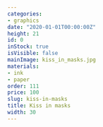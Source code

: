 ```yaml
---
categories:
- graphics
date: "2020-01-01T00:00:00Z"
height: 21
id: 0
inStock: true
isVisible: false
mainImage: kiss_in_masks.jpg
materials:
- ink
- paper
order: 111
price: 100
slug: kiss-in-masks
title: Kiss in masks
width: 30
---
```


